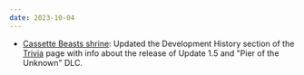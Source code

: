 ```yaml
---
date: 2023-10-04
---
```


* [Cassette Beasts shrine](/shrines/cassettebeasts/): Updated the Development History section of the [Trivia](/shrines/cassettebeasts/trivia) page with info about the release of Update 1.5 and "Pier of the Unknown" DLC.